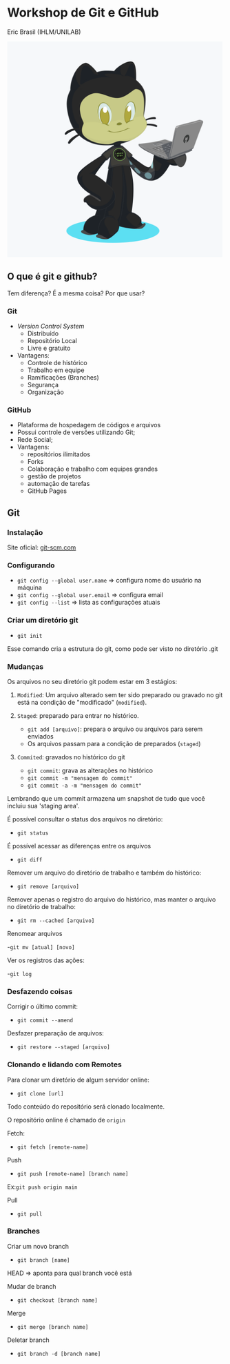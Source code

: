 # Workshop de Git e GitHub

Eric Brasil (IHLM/UNILAB)

<img src="img/octolab.png" alt="octolabhd" height="500">

## O que é git e github?

Tem diferença? É a mesma coisa? Por que usar?

### Git

- *Version Control System*
	- Distribuído
	- Repositório Local
	- Livre e gratuito
- Vantagens:
	- Controle de histórico
	- Trabalho em equipe
	- Ramificações (Branches)
	- Segurança
	- Organização

### GitHub

- Plataforma de hospedagem de códigos e arquivos
- Possui controle de versões utilizando Git;
- Rede Social;
- Vantagens:
	- repositórios ilimitados
	- Forks
	- Colaboração e trabalho com equipes grandes
	- gestão de projetos
	- automação de tarefas
	- GitHub Pages

## Git

### Instalação

Site oficial: [git-scm.com](http://git-scm.com/)

### Configurando

- `git config --global user.name` => configura nome do usuário na máquina
- `git config --global user.email` => configura email
- `git config --list` => lista as configurações atuais

### Criar um diretório git

- `git init`

Esse comando cria a estrutura do git, como pode ser visto no diretório .git

### Mudanças

Os arquivos no seu diretório git podem estar em 3 estágios:

1. `Modified`: Um arquivo alterado sem ter sido preparado ou gravado no git está na
condição de "modificado" (`modified`).

2. `Staged`: preparado para entrar no histórico.
	- `git add [arquivo]`: prepara o arquivo ou arquivos para serem enviados
	- Os arquivos passam para a condição de preparados (`staged`)
3. `Commited`: gravados no histórico do git
	- `git commit`: grava as alterações no histórico
	- `git commit -m "mensagem do commit"`
	- `git commit -a -m "mensagem do commit"`

Lembrando que um commit armazena um snapshot de tudo que você incluiu sua
'staging area'.

É possível consultar o status dos arquivos no diretório:

- `git status` 
	
É possível acessar as diferenças entre os arquivos

- `git diff`

Remover um arquivo do diretório de trabalho e também do histórico:

- `git remove [arquivo]`

Remover apenas o registro do arquivo do histórico, mas manter o arquivo
no diretório de trabalho:

- `git rm --cached [arquivo]`

Renomear arquivos

-`git mv [atual] [novo]`

Ver os registros das ações:

-`git log`

### Desfazendo coisas

Corrigir o último commit:

- `git commit --amend`

Desfazer preparação de arquivos:

- `git restore --staged [arquivo]`

### Clonando e lidando com Remotes

Para clonar um diretório de algum servidor online:

- `git clone [url]`

Todo conteúdo do repositório será clonado localmente. 

O repositório online é chamado de `origin`

Fetch:

- `git fetch [remote-name]`

Push

- `git push [remote-name] [branch name]`

Ex:`git push origin main`

Pull

- `git pull`

### Branches

Criar um novo branch

- `git branch [name]`

HEAD => aponta para qual branch você está

Mudar de branch

- `git checkout [branch name]`

Merge

- `git merge [branch name]`

Deletar branch

- `git branch -d [branch name]`

